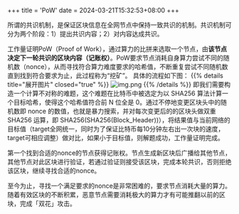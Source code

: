 +++
title = 'PoW'
date = 2024-03-21T15:32:53+08:00
+++

所谓的共识机制，是保证区块信息在全网节点中保持一致共识的机制。共识机制可分为两个阶段：1）提出共识内容；2）对内容达成共识。

工作量证明PoW（Proof of Work），通过算力的比拼来选取一个节点，由**该节点决定下一轮共识的区块内容（记账权）**。PoW要求节点消耗自身算力尝试不同的随机数（nonce），从而寻找符合算力难度要求的哈希值，不断重复尝试不同随机数直到找到符合要求为止，此过程称为“挖矿”。 具体的流程如下图：
{{% details title="展开图片" closed="true" %}}
![img.png](/images/blockchain/consensus/pow-1.png)
{{% /details %}}
即我们需要构造一个计算不对称的难题，这个难题在比特币中被选定为以 SHA256 算法计算一个目标哈希，使得这个哈希值符合前 N 位全是 0。通过不停地变更区块头中的随机数即 nonce 的数值，也就是暴力搜索，并对每次变更后的的区块头做双重 SHA256 运算，即 SHA256(SHA256(Block_Header))），将结果值与当前网络的目标值（target全网统一，同时为了保证比特币每10分钟左右出一次块的速度，target可相应调整）做对比，如果小于目标值，则解题成功，工作量证明完成。



第一个找到合适的nonce的节点获得记账权。节点生成新区块后广播给其他节点，其他节点对此区块进行验证，若通过验证则接受该区块，完成本轮共识，否则拒绝该区块，继续寻找合适的nonce。

至今为止，寻找一个满足要求的nonce是非常困难的，要求节点消耗大量的算力。随着有效区块的不断积累，恶意节点需要消耗极大的算力才有可能推翻以前的区块，完成「双花」攻击。